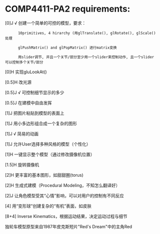 # COMP4411-PA2 requirements:   

[0]J √	创建一个简单的可控的模型，要求：

          10primitives, 4 hirarchy (用glTranslate(), glRotate(), glScale()处理  
          
          glPushMatrix() and glPopMatrix() 进行matrix变换  
          
          用slider调节, 并且一个关节/部分至少用一个slider来控制动作, 且一个slider可以控制多个关节/部分
          
[0]H	实现gluLookAt()

[0.5]H	改光源

[0.5]J √	可控制细节显示的多少

[0.5]J	在建模中自由发挥

[1]J	把图片粘贴到模型的表面上

[1]J	用小多边形组合成一个复杂的图形

[1]J √	简易的动画

[1]J	允许User选择多种风格的模型（个性化）

[1]H	一键显示整个模型（通过修改摄像机位置）

[1.5]H	旋转摄像机

[2]H	更丰富的基本图形，如甜甜圈(torus)

[2]H	生成式建模（Procedural Modeling，不知怎么翻译好）

[2]J	让角色模型受其“心情”影响，可以对用户的控制有不同反应

[4]	用“变形球”创建复杂的“有机”表面，如皮肤

[8+4]	Inverse Kinematics，根据运动结果，决定运动过程与细节

独轮车模型原型来自1987年皮克斯短片"Red's Dream"中的主角Red
